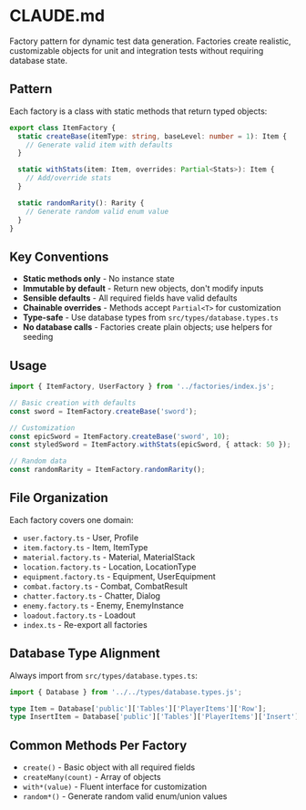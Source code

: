 # CLAUDE.md

Factory pattern for dynamic test data generation. Factories create realistic, customizable objects for unit and integration tests without requiring database state.

## Pattern

Each factory is a class with static methods that return typed objects:

```typescript
export class ItemFactory {
  static createBase(itemType: string, baseLevel: number = 1): Item {
    // Generate valid item with defaults
  }

  static withStats(item: Item, overrides: Partial<Stats>): Item {
    // Add/override stats
  }

  static randomRarity(): Rarity {
    // Generate random valid enum value
  }
}
```

## Key Conventions

- **Static methods only** - No instance state
- **Immutable by default** - Return new objects, don't modify inputs
- **Sensible defaults** - All required fields have valid defaults
- **Chainable overrides** - Methods accept `Partial<T>` for customization
- **Type-safe** - Use database types from `src/types/database.types.ts`
- **No database calls** - Factories create plain objects; use helpers for seeding

## Usage

```typescript
import { ItemFactory, UserFactory } from '../factories/index.js';

// Basic creation with defaults
const sword = ItemFactory.createBase('sword');

// Customization
const epicSword = ItemFactory.createBase('sword', 10);
const styledSword = ItemFactory.withStats(epicSword, { attack: 50 });

// Random data
const randomRarity = ItemFactory.randomRarity();
```

## File Organization

Each factory covers one domain:
- `user.factory.ts` - User, Profile
- `item.factory.ts` - Item, ItemType
- `material.factory.ts` - Material, MaterialStack
- `location.factory.ts` - Location, LocationType
- `equipment.factory.ts` - Equipment, UserEquipment
- `combat.factory.ts` - Combat, CombatResult
- `chatter.factory.ts` - Chatter, Dialog
- `enemy.factory.ts` - Enemy, EnemyInstance
- `loadout.factory.ts` - Loadout
- `index.ts` - Re-export all factories

## Database Type Alignment

Always import from `src/types/database.types.ts`:

```typescript
import { Database } from '../../types/database.types.js';

type Item = Database['public']['Tables']['PlayerItems']['Row'];
type InsertItem = Database['public']['Tables']['PlayerItems']['Insert'];
```

## Common Methods Per Factory

- `create()` - Basic object with all required fields
- `createMany(count)` - Array of objects
- `with*(value)` - Fluent interface for customization
- `random*()` - Generate random valid enum/union values
